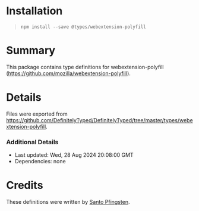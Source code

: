 # Installation
> `npm install --save @types/webextension-polyfill`

# Summary
This package contains type definitions for webextension-polyfill (https://github.com/mozilla/webextension-polyfill).

# Details
Files were exported from https://github.com/DefinitelyTyped/DefinitelyTyped/tree/master/types/webextension-polyfill.

### Additional Details
 * Last updated: Wed, 28 Aug 2024 20:08:00 GMT
 * Dependencies: none

# Credits
These definitions were written by [Santo Pfingsten](https://github.com/Lusito).
